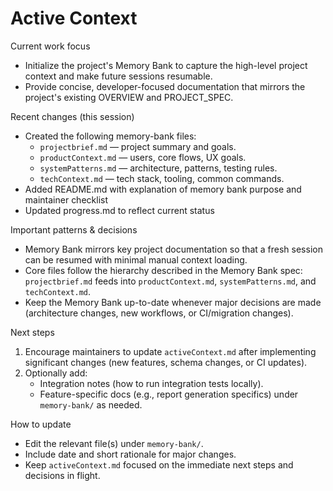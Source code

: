 # Active Context

Current work focus
- Initialize the project's Memory Bank to capture the high-level project context and make future sessions resumable.
- Provide concise, developer-focused documentation that mirrors the project's existing OVERVIEW and PROJECT_SPEC.

Recent changes (this session)
- Created the following memory-bank files:
  - `projectbrief.md` — project summary and goals.
  - `productContext.md` — users, core flows, UX goals.
  - `systemPatterns.md` — architecture, patterns, testing rules.
  - `techContext.md` — tech stack, tooling, common commands.
- Added README.md with explanation of memory bank purpose and maintainer checklist
- Updated progress.md to reflect current status

Important patterns & decisions
- Memory Bank mirrors key project documentation so that a fresh session can be resumed with minimal manual context loading.
- Core files follow the hierarchy described in the Memory Bank spec: `projectbrief.md` feeds into `productContext.md`, `systemPatterns.md`, and `techContext.md`.
- Keep the Memory Bank up-to-date whenever major decisions are made (architecture changes, new workflows, or CI/migration changes).

Next steps
1. Encourage maintainers to update `activeContext.md` after implementing significant changes (new features, schema changes, or CI updates).
2. Optionally add:
   - Integration notes (how to run integration tests locally).
   - Feature-specific docs (e.g., report generation specifics) under `memory-bank/` as needed.

How to update
- Edit the relevant file(s) under `memory-bank/`.
- Include date and short rationale for major changes.
- Keep `activeContext.md` focused on the immediate next steps and decisions in flight.

